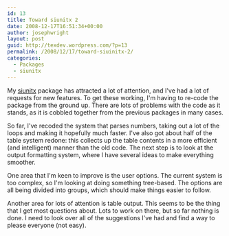 ```yaml
---
id: 13
title: Toward siunitx 2
date: 2008-12-17T16:51:34+00:00
author: josephwright
layout: post
guid: http://texdev.wordpress.com/?p=13
permalink: /2008/12/17/toward-siuinitx-2/
categories:
  - Packages
  - siunitx
---
```

My <a href="http://tug.ctan.org/cgi-bin/ctanPackageInformation.py?id=siunitx">siunitx</a> package has attracted a lot of attention, and I've had a lot of requests for new features.  To get these working, I'm having to re-code the package from the ground up.  There are lots of problems with the code as it stands, as it is cobbled together from the previous packages in many cases.

So far,  I've recoded the system that parses numbers, taking out a lot of the loops and making it hopefully much faster.  I've also got about half of the table system redone: this collects up the table contents in a more efficient (and intelligent) manner than the old code.  The next step is to look at the output formatting system, where I have several ideas to make everything smoother.

One area that I'm keen to improve is the user options. The current system is too complex, so I'm looking at doing something tree-based. The options are all being divided into groups, which should make things easier to follow.

Another area for lots of attention is table output.  This seems to be the thing that I get most questions about. Lots to work on there, but so far nothing is done.  I need to look over all of the suggestions I've had and find a way to please everyone (not easy).